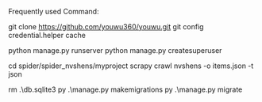 
Frequently used Command:

git clone https://github.com/youwu360/youwu.git
git config credential.helper cache

python manage.py runserver
python manage.py createsuperuser


cd spider/spider_nvshens/myproject
scrapy crawl nvshens -o items.json -t json


rm .\db.sqlite3
py .\manage.py makemigrations
py .\manage.py  migrate
